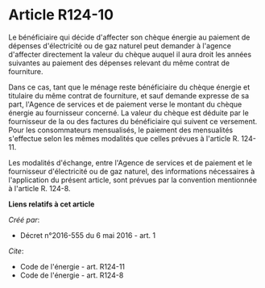 # Article R124-10

Le bénéficiaire qui décide d'affecter son chèque énergie au paiement de dépenses d'électricité ou de gaz naturel peut
demander à l'agence d'affecter directement la valeur du chèque auquel il aura droit les années suivantes au paiement des
dépenses relevant du même contrat de fourniture. 

Dans ce cas, tant que le ménage reste bénéficiaire du chèque énergie et titulaire du même contrat de fourniture, et sauf
demande expresse de sa part, l'Agence de services et de paiement verse le montant du chèque énergie au fournisseur concerné.
La valeur du chèque est déduite par le fournisseur de la ou des factures du bénéficiaire qui suivent ce versement. Pour les
consommateurs mensualisés, le paiement des mensualités s'effectue selon les mêmes modalités que celles prévues à l'article R.
124-11. 

Les modalités d'échange, entre l'Agence de services et de paiement et le fournisseur d'électricité ou de gaz naturel, des
informations nécessaires à l'application du présent article, sont prévues par la convention mentionnée à l'article R. 124-8.

**Liens relatifs à cet article**

_Créé par_:

  - Décret n°2016-555 du 6 mai 2016 - art. 1

_Cite_:

  - Code de l'énergie - art. R124-11
  - Code de l'énergie - art. R124-8
